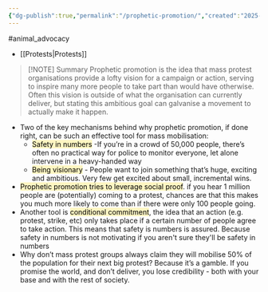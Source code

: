 ```yaml
---
{"dg-publish":true,"permalink":"/prophetic-promotion/","created":"2025-10-23T17:42:43.868+01:00","updated":"2025-10-23T18:06:08.681+01:00"}
---
```


#animal_advocacy 

- [[Protests\|Protests]] 

> [!NOTE] Summary
> Prophetic promotion is the idea that mass protest organisations provide a lofty vision for a campaign or action, serving to inspire many more people to take part than would have otherwise. Often this vision is outside of what the organisation can currently deliver, but stating this ambitious goal can galvanise a movement to actually make it happen.

- Two of the key mechanisms behind why prophetic promotion, if done right, can be such an effective tool for mass mobilisation:
	- <mark style="background: #FFF3A3A6;">Safety in numbers</mark> -If you’re in a crowd of 50,000 people, there’s often no practical way for police to monitor everyone, let alone intervene in a heavy-handed way
	- <mark style="background: #FFF3A3A6;">Being visionary</mark> - People want to join something that’s huge, exciting and ambitious. Very few get excited about small, incremental wins.
- <mark style="background: #FFF3A3A6;">Prophetic promotion tries to leverage social proof</mark>. if you hear 1 million people are (potentially) coming to a protest, chances are that this makes you much more likely to come than if there were only 100 people going.
- Another tool is <mark style="background: #FFF3A3A6;">conditional commitment</mark>, the idea that an action (e.g. protest, strike, etc) only takes place if a certain number of people agree to take action. This means that safety is numbers is assured. Because safety in numbers is not motivating if you aren't sure they'll be safety in numbers
- Why don’t mass protest groups always claim they will mobilise 50% of the population for their next big protest? Because it’s a gamble. If you promise the world, and don’t deliver, you lose credibility - both with your base and with the rest of society.

